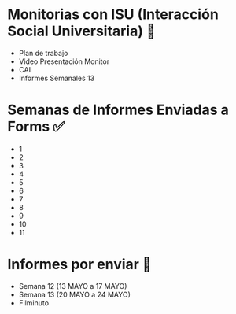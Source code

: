 # Monitorias con ISU (Interacción Social Universitaria) 🧠
* Plan de trabajo
* Video Presentación Monitor
* CAI
* Informes Semanales 13
# Semanas de Informes Enviadas a Forms ✅
* 1
* 2
* 3
* 4
* 5
* 6
* 7
* 8
* 9
* 10
* 11
# Informes por enviar 📌
* Semana 12 (13 MAYO a 17 MAYO)
* Semana 13  (20 MAYO a 24 MAYO)
* Filminuto
